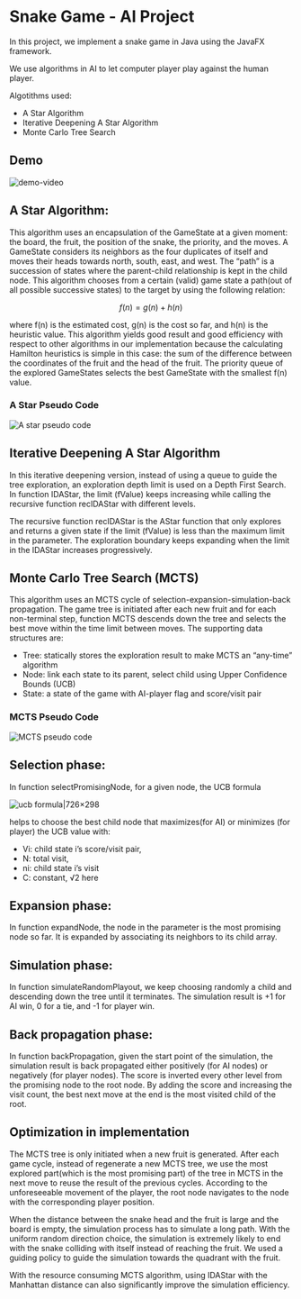 # Snake Game - AI Project

In this project, we implement a snake game in Java using the JavaFX framework.

We use algorithms in AI to let computer player play against the human player. 

Algotithms used: 

* A Star Algorithm
* Iterative Deepening A Star Algorithm
* Monte Carlo Tree Search

## Demo
![demo-video](https://github.com/SeanZheng21/Snake-AI-MCTS/blob/master/images/demo.gif)

## A Star Algorithm:

This algorithm uses an encapsulation of the GameState at a given moment: the board, the fruit, the position of the snake, the priority, and the moves.  A GameState considers its neighbors as the four duplicates of itself and moves their heads towards north, south, east, and west. The “path” is a succession of states where the parent-child relationship is kept in the child node. This algorithm chooses from a certain (valid) game state a path(out of all possible successive states) to the target by using the following relation:

$$ f(n) = g(n) + h(n) $$

where f(n) is the estimated cost, g(n) is the cost so far, and h(n) is the heuristic value. This algorithm yields good result and good efficiency with respect to other algorithms in our implementation because the calculating Hamilton heuristics is simple in this case: the sum of the difference between the coordinates of the fruit and the head of the fruit. The priority queue of the explored GameStates selects the best GameState with the smallest f(n) value.

### A Star Pseudo Code

![A star pseudo code](https://github.com/SeanZheng21/Snake-AI-MCTS/blob/master/images/pseudo_astar.png)


## Iterative Deepening A Star Algorithm

In this iterative deepening version, instead of using a queue to guide the tree exploration, an exploration depth limit is used on a Depth First Search. In function IDAStar, the limit (fValue) keeps increasing while calling the recursive function recIDAStar with different levels.

The recursive function recIDAStar is the AStar function that only explores and returns a given state if the limit (fValue) is less than the maximum limit in the parameter. The exploration boundary keeps expanding when the limit in the IDAStar increases progressively.

## Monte Carlo Tree Search (MCTS)

This algorithm uses an MCTS cycle of selection-expansion-simulation-back propagation. The game tree is initiated after each new fruit and for each non-terminal step, function MCTS descends down the tree and selects the best move within the time limit between moves. The supporting data structures are:

* Tree: statically stores the exploration result to make MCTS an “any-time” algorithm
* Node: link each state to its parent, select child using Upper Confidence Bounds (UCB)
* State: a state of the game with AI-player flag and score/visit pair

### MCTS Pseudo Code

![MCTS pseudo code](https://github.com/SeanZheng21/Snake-AI-MCTS/blob/master/images/pseudo_mcts.png)

## Selection phase:

In function selectPromisingNode, for a given node, the UCB formula

![ucb formula|726×298](https://github.com/SeanZheng21/Snake-AI-MCTS/blob/master/images/ucb.png)

helps to choose the best child node that maximizes(for AI) or minimizes (for player) the UCB value with:    
* Vi: child state i’s score/visit pair,
* N: total visit,         
* ni: child state i’s visit
* C: constant,  √2 here

## Expansion phase:

In function expandNode, the node in the parameter is the most promising node so far. It is expanded by associating its neighbors to its child array.

## Simulation phase:

In function simulateRandomPlayout, we keep choosing randomly a child and descending down the tree until it terminates. The simulation result is +1 for AI win, 0 for a tie, and -1 for player win.

## Back propagation phase:

In function backPropagation, given the start point of the simulation, the simulation result is back propagated either positively (for AI nodes) or negatively (for player nodes). The score is inverted every other level from the promising node to the root node. By adding the score and increasing the visit count, the best next move at the end is the most visited child of the root.

## Optimization in implementation

The MCTS tree is only initiated when a new fruit is generated. After each game cycle, instead of regenerate a new MCTS tree, we use the most explored part(which is the most promising part) of the tree in MCTS in the next move to reuse the result of the previous cycles. According to the unforeseeable movement of the player, the root node navigates to the node with the corresponding player position.

When the distance between the snake head and the fruit is large and the board is empty, the simulation process has to simulate a long path. With the uniform random direction choice, the simulation is extremely likely to end with the snake colliding with itself instead of reaching the fruit. We used a guiding policy to guide the simulation towards the quadrant with the fruit.

With the resource consuming MCTS algorithm, using IDAStar with the Manhattan distance can also significantly improve the simulation efficiency.